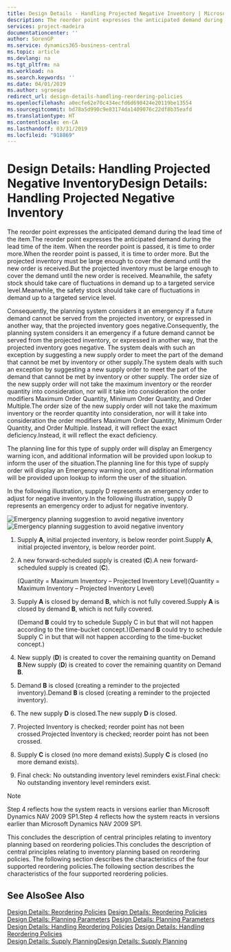 ```yaml
---
title: Design Details - Handling Projected Negative Inventory | Microsoft Docs
description: The reorder point expresses the anticipated demand during the lead time of the item. When the reorder point is passed, it is time to order more. But the projected inventory must be large enough to cover the demand until the new order is received. Meanwhile, the safety stock should take care of fluctuations in demand up to a targeted service level.
services: project-madeira
documentationcenter: ''
author: SorenGP
ms.service: dynamics365-business-central
ms.topic: article
ms.devlang: na
ms.tgt_pltfrm: na
ms.workload: na
ms.search.keywords: ''
ms.date: 04/01/2019
ms.author: sgroespe
redirect_url: design-details-handling-reordering-policies
ms.openlocfilehash: a0ecfe62e70c434ecfd6d698424e20119be13554
ms.sourcegitcommit: bd78a5d990c9e83174da1409076c22df8b35eafd
ms.translationtype: HT
ms.contentlocale: en-CA
ms.lasthandoff: 03/31/2019
ms.locfileid: "918869"
---
```

# <a name="design-details-handling-projected-negative-inventory"></a><span data-ttu-id="99c40-106">Design Details: Handling Projected Negative Inventory</span><span class="sxs-lookup"><span data-stu-id="99c40-106">Design Details: Handling Projected Negative Inventory</span></span>
<span data-ttu-id="99c40-107">The reorder point expresses the anticipated demand during the lead time of the item.</span><span class="sxs-lookup"><span data-stu-id="99c40-107">The reorder point expresses the anticipated demand during the lead time of the item.</span></span> <span data-ttu-id="99c40-108">When the reorder point is passed, it is time to order more.</span><span class="sxs-lookup"><span data-stu-id="99c40-108">When the reorder point is passed, it is time to order more.</span></span> <span data-ttu-id="99c40-109">But the projected inventory must be large enough to cover the demand until the new order is received.</span><span class="sxs-lookup"><span data-stu-id="99c40-109">But the projected inventory must be large enough to cover the demand until the new order is received.</span></span> <span data-ttu-id="99c40-110">Meanwhile, the safety stock should take care of fluctuations in demand up to a targeted service level.</span><span class="sxs-lookup"><span data-stu-id="99c40-110">Meanwhile, the safety stock should take care of fluctuations in demand up to a targeted service level.</span></span>  

 <span data-ttu-id="99c40-111">Consequently, the planning system considers it an emergency if a future demand cannot be served from the projected inventory, or expressed in another way, that the projected inventory goes negative.</span><span class="sxs-lookup"><span data-stu-id="99c40-111">Consequently, the planning system considers it an emergency if a future demand cannot be served from the projected inventory, or expressed in another way, that the projected inventory goes negative.</span></span> <span data-ttu-id="99c40-112">The system deals with such an exception by suggesting a new supply order to meet the part of the demand that cannot be met by inventory or other supply.</span><span class="sxs-lookup"><span data-stu-id="99c40-112">The system deals with such an exception by suggesting a new supply order to meet the part of the demand that cannot be met by inventory or other supply.</span></span> <span data-ttu-id="99c40-113">The order size of the new supply order will not take the maximum inventory or the reorder quantity into consideration, nor will it take into consideration the order modifiers Maximum Order Quantity, Minimum Order Quantity, and Order Multiple.</span><span class="sxs-lookup"><span data-stu-id="99c40-113">The order size of the new supply order will not take the maximum inventory or the reorder quantity into consideration, nor will it take into consideration the order modifiers Maximum Order Quantity, Minimum Order Quantity, and Order Multiple.</span></span> <span data-ttu-id="99c40-114">Instead, it will reflect the exact deficiency.</span><span class="sxs-lookup"><span data-stu-id="99c40-114">Instead, it will reflect the exact deficiency.</span></span>  

 <span data-ttu-id="99c40-115">The planning line for this type of supply order will display an Emergency warning icon, and additional information will be provided upon lookup to inform the user of the situation.</span><span class="sxs-lookup"><span data-stu-id="99c40-115">The planning line for this type of supply order will display an Emergency warning icon, and additional information will be provided upon lookup to inform the user of the situation.</span></span>  

 <span data-ttu-id="99c40-116">In the following illustration, supply D represents an emergency order to adjust for negative inventory.</span><span class="sxs-lookup"><span data-stu-id="99c40-116">In the following illustration, supply D represents an emergency order to adjust for negative inventory.</span></span>  

 <span data-ttu-id="99c40-117">![Emergency planning suggestion to avoid negative inventory](media/nav_app_supply_planning_2_negative_inventory.png "Emergency planning suggestion to avoid negative inventory")</span><span class="sxs-lookup"><span data-stu-id="99c40-117">![Emergency planning suggestion to avoid negative inventory](media/nav_app_supply_planning_2_negative_inventory.png "Emergency planning suggestion to avoid negative inventory")</span></span>  

1.  <span data-ttu-id="99c40-118">Supply **A**, initial projected inventory, is below reorder point.</span><span class="sxs-lookup"><span data-stu-id="99c40-118">Supply **A**, initial projected inventory, is below reorder point.</span></span>  
2.  <span data-ttu-id="99c40-119">A new forward-scheduled supply is created (**C**).</span><span class="sxs-lookup"><span data-stu-id="99c40-119">A new forward-scheduled supply is created (**C**).</span></span>  

     <span data-ttu-id="99c40-120">(Quantity = Maximum Inventory – Projected Inventory Level)</span><span class="sxs-lookup"><span data-stu-id="99c40-120">(Quantity = Maximum Inventory – Projected Inventory Level)</span></span>  
3.  <span data-ttu-id="99c40-121">Supply **A** is closed by demand **B**, which is not fully covered.</span><span class="sxs-lookup"><span data-stu-id="99c40-121">Supply **A** is closed by demand **B**, which is not fully covered.</span></span>  

     <span data-ttu-id="99c40-122">(Demand **B** could try to schedule Supply C in but that will not happen according to the time-bucket concept.)</span><span class="sxs-lookup"><span data-stu-id="99c40-122">(Demand **B** could try to schedule Supply C in but that will not happen according to the time-bucket concept.)</span></span>  
4.  <span data-ttu-id="99c40-123">New supply (**D**) is created to cover the remaining quantity on Demand **B**.</span><span class="sxs-lookup"><span data-stu-id="99c40-123">New supply (**D**) is created to cover the remaining quantity on Demand **B**.</span></span>  
5.  <span data-ttu-id="99c40-124">Demand **B** is closed (creating a reminder to the projected inventory).</span><span class="sxs-lookup"><span data-stu-id="99c40-124">Demand **B** is closed (creating a reminder to the projected inventory).</span></span>  
6.  <span data-ttu-id="99c40-125">The new supply **D** is closed.</span><span class="sxs-lookup"><span data-stu-id="99c40-125">The new supply **D** is closed.</span></span>  
7.  <span data-ttu-id="99c40-126">Projected Inventory is checked; reorder point has not been crossed.</span><span class="sxs-lookup"><span data-stu-id="99c40-126">Projected Inventory is checked; reorder point has not been crossed.</span></span>  
8.  <span data-ttu-id="99c40-127">Supply **C** is closed (no more demand exists).</span><span class="sxs-lookup"><span data-stu-id="99c40-127">Supply **C** is closed (no more demand exists).</span></span>  
9. <span data-ttu-id="99c40-128">Final check: No outstanding inventory level reminders exist.</span><span class="sxs-lookup"><span data-stu-id="99c40-128">Final check: No outstanding inventory level reminders exist.</span></span>  

> [!NOTE]  
>  <span data-ttu-id="99c40-129">Step 4 reflects how the system reacts in versions earlier than Microsoft Dynamics NAV 2009 SP1.</span><span class="sxs-lookup"><span data-stu-id="99c40-129">Step 4 reflects how the system reacts in versions earlier than Microsoft Dynamics NAV 2009 SP1.</span></span>  

 <span data-ttu-id="99c40-130">This concludes the description of central principles relating to inventory planning based on reordering policies.</span><span class="sxs-lookup"><span data-stu-id="99c40-130">This concludes the description of central principles relating to inventory planning based on reordering policies.</span></span> <span data-ttu-id="99c40-131">The following section describes the characteristics of the four supported reordering policies.</span><span class="sxs-lookup"><span data-stu-id="99c40-131">The following section describes the characteristics of the four supported reordering policies.</span></span>  

## <a name="see-also"></a><span data-ttu-id="99c40-132">See Also</span><span class="sxs-lookup"><span data-stu-id="99c40-132">See Also</span></span>  
 <span data-ttu-id="99c40-133">[Design Details: Reordering Policies](design-details-reordering-policies.md) </span><span class="sxs-lookup"><span data-stu-id="99c40-133">[Design Details: Reordering Policies](design-details-reordering-policies.md) </span></span>  
 <span data-ttu-id="99c40-134">[Design Details: Planning Parameters](design-details-planning-parameters.md) </span><span class="sxs-lookup"><span data-stu-id="99c40-134">[Design Details: Planning Parameters](design-details-planning-parameters.md) </span></span>  
 <span data-ttu-id="99c40-135">[Design Details: Handling Reordering Policies](design-details-handling-reordering-policies.md) </span><span class="sxs-lookup"><span data-stu-id="99c40-135">[Design Details: Handling Reordering Policies](design-details-handling-reordering-policies.md) </span></span>  
 [<span data-ttu-id="99c40-136">Design Details: Supply Planning</span><span class="sxs-lookup"><span data-stu-id="99c40-136">Design Details: Supply Planning</span></span>](design-details-supply-planning.md)
